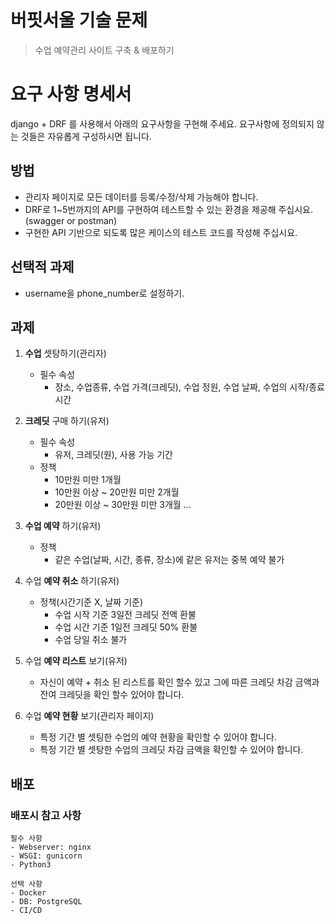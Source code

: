 # 버핏서울 기술 문제
> 수업 예약관리 사이트 구축 & 배포하기


# 요구 사항 명세서

django + DRF 를 사용해서 아래의 요구사항을 구현해 주세요.
요구사항에 정의되지 않는 것들은 자유롭게 구성하시면 됩니다.


## 방법
- 관리자 페이지로 모든 데이터를 등록/수정/삭제 가능해야 합니다.
- DRF로 1~5번까지의 API를 구현하여 테스트할 수 있는 환경을 제공해 주십시요.(swagger or postman)
- 구현한 API 기반으로 되도록 많은 케이스의 테스트 코드를 작성해 주십시요.


## 선택적 과제
- username을 phone_number로 설정하기.

## 과제
1. **수업** 셋탕하기(관리자)

    - 필수 속성
        - 장소, 수업종류, 수업 가격(크레딧), 수업 정원, 수업 날짜, 수업의 시작/종료시간

    
2. **크레딧** 구매 하기(유저)

    - 필수 속성
        - 유저, 크레딧(원), 사용 가능 기간
    - 정책
        - 10만원 미만 1개월
        - 10만원 이상 ~ 20만원 미만 2개월
        - 20만원 이상 ~ 30만원 미만 3개월
          ...


3. **수업 예약** 하기(유저)

    - 정책
        - 같은 수업(날짜, 시간, 종류, 장소)에 같은 유저는 중복 예약 불가


4. 수업 **예약 취소** 하기(유저)

    - 정책(시간기준 X, 날짜 기준)
        - 수업 시작 기준 3일전 크레딧 전액 환불
        - 수업 시간 기준 1일전 크레딧 50% 환불
        - 수업 당일 취소 불가


5. 수업 **예약 리스트** 보기(유저)

    - 자신이 예약 + 취소 된 리스트를 확인 할수 있고 그에 따른 크레딧 차감 금액과 잔여 크레딧을 확인 할수 있어야 합니다.


6. 수업 **예약 현황** 보기(관리자 페이지)

    - 특정 기간 별 셋팅한 수업의 예약 현황을 확인할 수 있어야 합니다.
    - 특정 기간 별 셋탕한 수업의 크레딧 차감 금액을 확인할 수 있어야 합니다.
    
## 배포


### 배포시 참고 사항

    필수 사항
    - Webserver: nginx
    - WSGI: gunicorn
    - Python3

    선택 사항
    - Docker
    - DB: PostgreSQL
    - CI/CD

